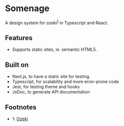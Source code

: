 # Somenage

A design system for ozeki<sup>[1](#1)</sup> in Typescript and React.

## Features

- Supports static sites, ie. semantic HTML5.

## Built on

- Next.js, to have a static site for testing.
- Typescript, for scalability and more error-prone code
- Jest, for testing theme and hooks
- JsDoc, to generate API documentation

## Footnotes

- <a name="1">1</a>: [Ozeki](https://en.wikipedia.org/wiki/Makuuchi#%C5%8Czeki)

